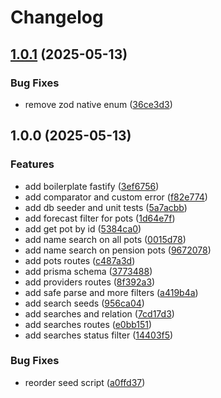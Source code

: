 # Changelog

## [1.0.1](https://github.com/laukl/pensions-api/compare/v1.0.0...v1.0.1) (2025-05-13)


### Bug Fixes

* remove zod native enum ([36ce3d3](https://github.com/laukl/pensions-api/commit/36ce3d34aacc9408e22807e68b144eac125c7183))

## 1.0.0 (2025-05-13)


### Features

* add boilerplate fastify ([3ef6756](https://github.com/laukl/pension-api/commit/3ef6756d200c477cf57d0b6dfc38c5fe88f439e7))
* add comparator and custom error ([f82e774](https://github.com/laukl/pension-api/commit/f82e7745d48e63fc62e0688798393074dbdb852a))
* add db seeder and unit tests ([5a7acbb](https://github.com/laukl/pension-api/commit/5a7acbb48e4641209c3f60c62d95cc471ec2e655))
* add forecast filter for pots ([1d64e7f](https://github.com/laukl/pension-api/commit/1d64e7f47abf48e19fdbf57783887f45db7b8397))
* add get pot by id ([5384ca0](https://github.com/laukl/pension-api/commit/5384ca05e47cc4dfa455b3ff04915ee4c222536f))
* add name search on all pots ([0015d78](https://github.com/laukl/pension-api/commit/0015d7861945627ccc198a62c6ac30a97e462539))
* add name search on pension pots ([9672078](https://github.com/laukl/pension-api/commit/9672078a0e5422cac8433edec8156e90ffce11d4))
* add pots routes ([c487a3d](https://github.com/laukl/pension-api/commit/c487a3d7505995fef99fe37174e75521a1089b68))
* add prisma schema ([3773488](https://github.com/laukl/pension-api/commit/377348829a58ec9206926d44d10596a6ff3730cd))
* add providers routes ([8f392a3](https://github.com/laukl/pension-api/commit/8f392a34f466796a6513d22f950d0ee34ac06059))
* add safe parse and more filters ([a419b4a](https://github.com/laukl/pension-api/commit/a419b4aeb9ca2a237143736be7d882da7a74d692))
* add search seeds ([956ca04](https://github.com/laukl/pension-api/commit/956ca042cf2288f44f2db517ceab8eb61f0f9e49))
* add searches and relation ([7cd17d3](https://github.com/laukl/pension-api/commit/7cd17d380d2ebb81a984374e276b3916187c29a1))
* add searches routes ([e0bb151](https://github.com/laukl/pension-api/commit/e0bb1518b659622eca468d115133b1f5965be64e))
* add searches status filter ([14403f5](https://github.com/laukl/pension-api/commit/14403f5cce208f58febffba571046221f3c182fa))


### Bug Fixes

* reorder seed script ([a0ffd37](https://github.com/laukl/pension-api/commit/a0ffd37cff896ff5132d5c0b4c3135661fd4684d))

